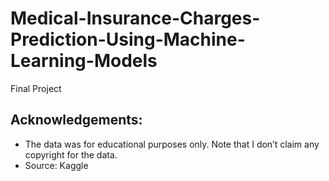 # Medical-Insurance-Charges-Prediction-Using-Machine-Learning-Models
Final Project
## Acknowledgements:
* The data was for educational purposes only. Note that I don’t claim any copyright for the data.
* Source: Kaggle
